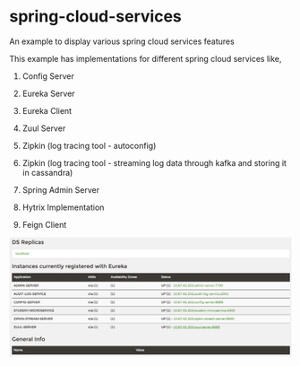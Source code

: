 # spring-cloud-services
An example to display various spring cloud services features

This example has implementations for different spring cloud services like,

1. Config Server

2. Eureka Server

3. Eureka Client

4. Zuul Server

5. Zipkin (log tracing tool - autoconfig)

6. Zipkin (log tracing tool - streaming log data through kafka and storing it in cassandra)

7. Spring Admin Server

8. Hytrix Implementation

9. Feign Client

![All Services](https://github.com/gopikrishhnaChokkalamani/spring-cloud-services/blob/master/spring-cloud-services/services.png)
